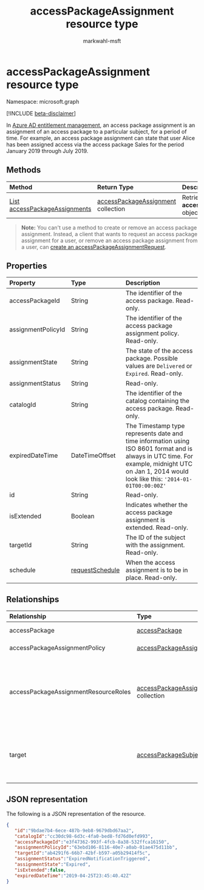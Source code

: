 ﻿---
title: "accessPackageAssignment resource type"
description: "An access package assignment is an assignment of an access package to a particular subject, for a period of time."
localization_priority: Normal
author: "markwahl-msft"
ms.prod: "microsoft-identity-platform"
doc_type: "resourcePageType"
---

# accessPackageAssignment resource type

Namespace: microsoft.graph

[!INCLUDE [beta-disclaimer](../../includes/beta-disclaimer.md)]

In [Azure AD entitlement management](entitlementmanagement-root.md), an access package assignment is an assignment of an access package to a particular subject, for a period of time.  For example, an access package assignment can state that user Alice has been assigned access via the access package Sales for the period January 2019 through July 2019.

## Methods

| Method                                                                  | Return Type                                                      | Description                                             |
| :---------------------------------------------------------------------- | :--------------------------------------------------------------- | :------------------------------------------------------ |
| [List accessPackageAssignments](../api/accesspackageassignment-list.md) | [accessPackageAssignment](accesspackageassignment.md) collection | Retrieve a list of **accesspackageassignment** objects. |

>**Note:** You can't use a method to create or remove an access package assignment. Instead, a client that wants to request an access package assignment for a user, or remove an access package assignment from a user, can [create an accessPackageAssignmentRequest](../api/accesspackageassignmentrequest-post.md).

## Properties

| Property           | Type                                  | Description                                                                                                                                                                                      |
| :----------------- | :------------------------------------ | :----------------------------------------------------------------------------------------------------------------------------------------------------------------------------------------------- |
| accessPackageId    | String                                | The identifier of the access package. Read-only.                                                                                                                                                 |
| assignmentPolicyId | String                                | The identifier of the access package assignment policy. Read-only.                                                                                                                               |
| assignmentState    | String                                | The state of the access package. Possible values are `Delivered` or `Expired`. Read-only.                                                                                                        |
| assignmentStatus   | String                                | Read-only.                                                                                                                                                                                       |
| catalogId          | String                                | The identifier of the catalog containing the access package. Read-only.                                                                                                                          |
| expiredDateTime    | DateTimeOffset                        | The Timestamp type represents date and time information using ISO 8601 format and is always in UTC time. For example, midnight UTC on Jan 1, 2014 would look like this: `'2014-01-01T00:00:00Z'` |
| id                 | String                                | Read-only.                                                                                                                                                                                       |
| isExtended         | Boolean                               | Indicates whether the access package assignment is extended. Read-only.                                                                                                                          |
| targetId           | String                                | The ID of the subject with the assignment. Read-only.                                                                                                                                            |
| schedule           | [requestSchedule](requestschedule.md) | When the access assignment is to be in place. Read-only.                                                                                                                                         |

## Relationships

| Relationship                         | Type                                                                                     | Description                                                                               |
| :----------------------------------- | :--------------------------------------------------------------------------------------- | :---------------------------------------------------------------------------------------- |
| accessPackage                        | [accessPackage](accesspackage.md)                                                        | Read-only. Nullable.                                                                      |
| accessPackageAssignmentPolicy        | [accessPackageAssignmentPolicy](accesspackageassignmentpolicy.md)                        | Read-only. Nullable.                                                                      |
| accessPackageAssignmentResourceRoles | [accessPackageAssignmentResourceRole](accesspackageassignmentresourcerole.md) collection | The resource roles delivered to the target user for this assignment. Read-only. Nullable. |
| target                               | [accessPackageSubject](accesspackagesubject.md)                                          | The subject of the access package assignment. Read-only. Nullable.                        |

## JSON representation

The following is a JSON representation of the resource.

<!-- {
  "blockType": "resource",
  "optionalProperties": [

  ],
  "@odata.type": "microsoft.graph.accessPackageAssignment",
  "baseType": "",
  "keyProperty": "id"
}-->

```json
{
   "id":"9bdae7b4-6ece-487b-9eb8-9679dbd67aa2",
   "catalogId":"cc30dc98-6d3c-4fa0-bed8-fd76d0efd993",
   "accessPackageId":"e3f47362-993f-4fcb-8a38-532ffca16150",
   "assignmentPolicyId":"63ebd106-8116-40e7-a0ab-01ae475d11bb",
   "targetId":"ab4291f6-66b7-42bf-b597-a05b29414f5c",
   "assignmentStatus":"ExpiredNotificationTriggered",
   "assignmentState":"Expired",
   "isExtended":false,
   "expiredDateTime":"2019-04-25T23:45:40.42Z"
}
```

<!-- uuid: 16cd6b66-4b1a-43a1-adaf-3a886856ed98
2019-02-04 14:57:30 UTC -->

<!-- {
  "type": "#page.annotation",
  "description": "accessPackageAssignment resource",
  "keywords": "",
  "section": "documentation",
  "tocPath": ""
}-->
